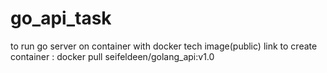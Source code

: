 # go_api_task
to run go server on container with docker tech
image(public) link to create container : docker pull seifeldeen/golang_api:v1.0

